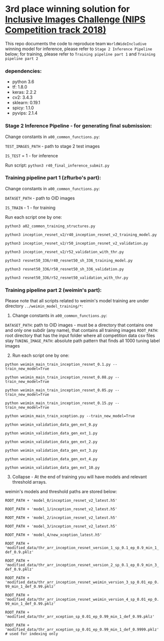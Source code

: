 3rd place winning solution for [Inclusive Images Challenge (NIPS Competition track 2018)](https://www.kaggle.com/c/inclusive-images-challenge)
================================
This repo documents the code to reproduce team `WorldWideIncludive` winning model for inference, please refer to `Stage 2 Inference Pipeline` below; for training, please refer to `Training pipeline part 1` and `Training pipeline part 2`

### dependencies: 
- python 3.6
- tf: 1.8.0
- keras: 2.2.2
- cv2: 3.4.3
- sklearn: 0.19.1
- spicy: 1.1.0
- pyvips: 2.1.4


### Stage 2 Inference Pipeline - for generating final submission: 

Change constants in `a00_common_functions.py`:

`TEST_IMAGES_PATH` - path to stage 2 test images

`IS_TEST` = 1 - for inference

Run script: `python3 r40_final_inference_submit.py`



### Training pipeline part 1 (zfturbo's part):

Change constants in `a00_common_functions.py`:

`DATASET_PATH` - path to OID images

`IS_TRAIN` - 1 - for training

Run each script one by one:

`python3 a02_common_training_structures.py`

`python3 inception_resnet_v2/r40_inception_resnet_v2_training_model.py`

`python3 inception_resnet_v2/r50_inception_resnet_v2_validation.py`

`python3 inception_resnet_v2/r52_validation_with_thr.py`

`python3 resnet50_336/r40_resnet50_sh_336_training_model.py`

`python3 resnet50_336/r50_resnet50_sh_336_validation.py`

`python3 resnet50_336/r52_resnet50_validation_with_thr.py`


### Training pipeline part 2 (weimin's part):

Please note that all scripts related to weimin's model training are under directory `../weimin_model_training/*`: 

1) Change constants in `a00_common_functions.py`: 

`DATASET_PATH`: path to OID images - must be a directory that contains one and only one subdir (any name), that contains all training images
`ROOT_PATH`: root directory that has the input folder where all competition data csv files stay
`TUNING_IMAGE_PATH`: absolute path pattern that finds all 1000 tuning label images 

2) Run each script one by one:

`python weimin_main_train_inception_resnet_0.1.py --train_new_model=True`

`python weimin_main_train_inception_resnet_0.08.py --train_new_model=True` 

`python weimin_main_train_inception_resnet_0.05.py --train_new_model=True` 

`python weimin_main_train_inception_resnet_0.15.py --train_new_model=True` 

`python weimin_main_train_xception.py --train_new_model=True` 


`python weimin_validation_data_gen_ext_0.py`

`python weimin_validation_data_gen_ext_1.py`

`python weimin_validation_data_gen_ext_2.py`

`python weimin_validation_data_gen_ext_3.py`

`python weimin_validation_data_gen_ext_4.py`

`python weimin_validation_data_gen_ext_10.py`

3) Collapse - At the end of training you will have models and relevant threshold arrays.

weimin's models and threshold paths are stored below: 

`ROOT_PATH + 'model_0/inception_resnet_v2_latest.h5'`

`ROOT_PATH + 'model_1/inception_resnet_v2_latest.h5'`

`ROOT_PATH + 'model_2/inception_resnet_v2_latest.h5'`

`ROOT_PATH + 'model_3/inception_resnet_v2_latest.h5'`

`ROOT_PATH + 'model_4/new_xception_latest.h5'`


`ROOT_PATH + 'modified_data/thr_arr_inception_resnet_version_1_sp_0.1_ep_0.9_min_1_def_0.9.pklz'`

`ROOT_PATH + 'modified_data/thr_arr_inception_resnet_version_2_sp_0.1_ep_0.9_min_3_def_0.9.pklz'`

`ROOT_PATH + 'modified_data/thr_arr_inception_resnet_weimin_version_3_sp_0.01_ep_0.99_min_1_def_0.99.pklz'`

`ROOT_PATH + 'modified_data/thr_arr_inception_resnet_weimin_version_4_sp_0.01_ep_0.99_min_1_def_0.99.pklz'`

`ROOT_PATH + 'modified_data/thr_arr_xception_sp_0.01_ep_0.99_min_1_def_0.99.pklz'`

`ROOT_PATH + 'modified_data/thr_arr_xception_sp_0.01_ep_0.99_min_1_def_0.9999.pklz' # used for indexing only`